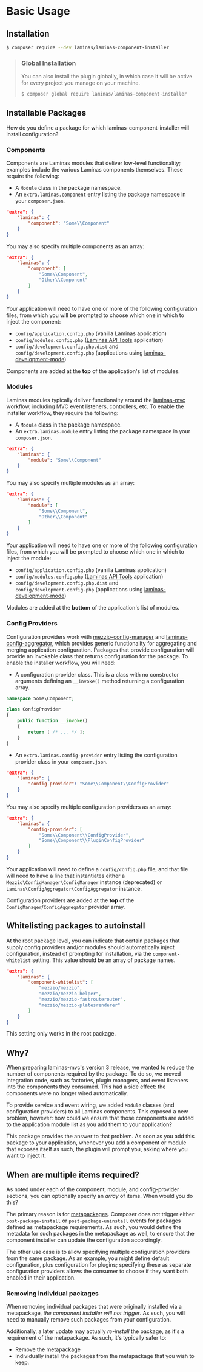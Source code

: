 # Basic Usage

## Installation

```bash
$ composer require --dev laminas/laminas-component-installer
```

> ### Global Installation
>
> You can also install the plugin globally, in which case it will be active for
> every project you manage on your machine.
>
> ```bash
> $ composer global require laminas/laminas-component-installer
> ```

## Installable Packages

How do you define a package for which laminas-component-installer will install
configuration?

### Components

Components are Laminas modules that deliver low-level
functionality; examples include the various Laminas components
themselves. These require the following:

* A `Module` class in the package namespace.
* An `extra.laminas.component` entry listing the package namespace in your
  `composer.json`.

```json
"extra": {
    "laminas": {
        "component": "Some\\Component"
    }
}
```

You may also specify multiple components as an array:

```json
"extra": {
    "laminas": {
        "component": [
            "Some\\Component",
            "Other\\Component"
        ]
    }
}
```

Your application will need to have one or more of the following configuration
files, from which you will be prompted to choose which one in which to inject
the component:

* `config/application.config.php` (vanilla Laminas application)
* `config/modules.config.php` ([Laminas API Tools](https://api-tools.getlaminas.org) application)
* `config/development.config.php.dist` and `config/development.config.php`
  (applications using [laminas-development-mode](https://github.com/laminas/laminas-development-mode))

Components are added at the **top** of the application's list of modules.

### Modules

Laminas modules typically deliver functionality around the
[laminas-mvc](https://docs.laminas.dev/laminas-mvc/) workflow, including MVC
event listeners, controllers, etc. To enable the installer workflow, they 
require the following:

* A `Module` class in the package namespace.
* An `extra.laminas.module` entry listing the package namespace in your `composer.json`.

```json
"extra": {
    "laminas": {
        "module": "Some\\Component"
    }
}
```

You may also specify multiple modules as an array:

```json
"extra": {
    "laminas": {
        "module": [
            "Some\\Component",
            "Other\\Component"
        ]
    }
}
```

Your application will need to have one or more of the following configuration
files, from which you will be prompted to choose which one in which to inject
the module:

* `config/application.config.php` (vanilla Laminas application)
* `config/modules.config.php` ([Laminas API Tools](https://api-tools.getlaminas.org) application)
* `config/development.config.php.dist` and `config/development.config.php`
  (applications using [laminas-development-mode](https://github.com/laminas/laminas-development-mode))

Modules are added at the **bottom** of the application's list of modules.

### Config Providers

Configuration providers work with [mezzio-config-manager](https://github.com/mtymek/mezzio-config-manager)
and [laminas-config-aggregator](https://github.com/laminas/laminas-config-aggregator),
which provides generic functionality for aggregating and merging application
configuration. Packages that provide configuration will provide an invokable
class that returns configuration for the package. To enable the installer
workflow, you will need:

* A configuration provider class. This is a class with no constructor
  arguments defining an `__invoke()` method returning a configuration array.

```php
namespace Some\Component;

class ConfigProvider
{
    public function __invoke()
    {
        return [ /* ... */ ];
    }
}
```

* An `extra.laminas.config-provider` entry listing the configuration provider class
  in your `composer.json`.

```json
"extra": {
    "laminas": {
        "config-provider": "Some\\Component\\ConfigProvider"
    }
}
```

You may also specify multiple configuration providers as an array:

```json
"extra": {
    "laminas": {
        "config-provider": [
            "Some\\Component\\ConfigProvider",
            "Some\\Component\\PluginConfigProvider"
        ]
    }
}
```

Your application will need to define a `config/config.php` file, and that file
will need to have a line that instantiates either a
`Mezzio\ConfigManager\ConfigManager` instance (deprecated) or
`Laminas\ConfigAggregator\ConfigAggregator` instance.

Configuration providers are added at the **top** of the
`ConfigManager`/`ConfigAggregator` provider array.

## Whitelisting packages to autoinstall

At the root package level, you can indicate that certain packages that supply
config providers and/or modules should automatically inject configuration,
instead of prompting for installation, via the `component-whitelist` setting.
This value should be an array of package names.

```json
"extra": {
    "laminas": {
        "component-whitelist": [
            "mezzio/mezzio",
            "mezzio/mezzio-helper",
            "mezzio/mezzio-fastrouterouter",
            "mezzio/mezzio-platesrenderer"
        ]
    }
}
```

This setting only works in the root package.

## Why?

When preparing laminas-mvc's version 3 release, we wanted to reduce the number of
components required by the package. To do so, we moved integration code, such as
factories, plugin managers, and event listeners into the components they
consumed. This had a side effect: the components were no longer wired
automatically.

To provide service and event wiring, we added `Module` classes (and
configuration providers) to all Laminas components. This exposed a new
problem, however: how could we ensure that those components are added to the
application module list as you add them to your application?

This package provides the answer to that problem. As soon as you add this
package to your application, whenever you add a component or module that exposes
itself as such, the plugin will prompt you, asking where you want to inject it.

## When are multiple items required?

As noted under each of the component, module, and config-provider sections, you
can optionally specify an _array_ of items. When would you do this?

The primary reason is for [metapackages](https://getcomposer.org/doc/04-schema.md#type).
Composer does not trigger either `post-package-install` or
`post-package-uninstall` events for packages defined as metapackage
requirements. As such, you would define the metadata for such packages in the
metapackage as well, to ensure that the component installer can update the
configuration accordingly.

The other use case is to allow specifying multiple configuration providers from
the same package. As an example, you might define default configuration, plus
configuration for plugins; specifying these as separate configuration providers
allows the consumer to choose if they want both enabled in their application.

### Removing individual packages

When removing individual packages that were originally installed via a
metapackage, _the component installer will not trigger_. As such, you will need
to manually remove such packages from your configuration.

Additionally, a later update may actually _re-install_ the package, as it's a
requirement of the metapackage. As such, it's typically safer to:

* Remove the metapackage
* Individually install the packages from the metapackage that you wish to keep.
